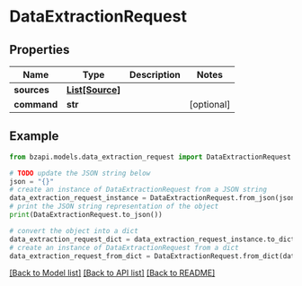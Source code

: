 # DataExtractionRequest


## Properties

Name | Type | Description | Notes
------------ | ------------- | ------------- | -------------
**sources** | [**List[Source]**](Source.md) |  | 
**command** | **str** |  | [optional] 

## Example

```python
from bzapi.models.data_extraction_request import DataExtractionRequest

# TODO update the JSON string below
json = "{}"
# create an instance of DataExtractionRequest from a JSON string
data_extraction_request_instance = DataExtractionRequest.from_json(json)
# print the JSON string representation of the object
print(DataExtractionRequest.to_json())

# convert the object into a dict
data_extraction_request_dict = data_extraction_request_instance.to_dict()
# create an instance of DataExtractionRequest from a dict
data_extraction_request_from_dict = DataExtractionRequest.from_dict(data_extraction_request_dict)
```
[[Back to Model list]](../README.md#documentation-for-models) [[Back to API list]](../README.md#documentation-for-api-endpoints) [[Back to README]](../README.md)



